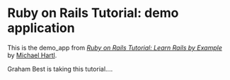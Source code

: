 # Ruby on Rails Tutorial: demo application

This is the demo_app from 
[*Ruby on Rails Tutorial: Learn Rails by Example*](http://railstutorial.org/) 
by [Michael Hartl](http://michaelhartl.com/).

Graham Best is taking this tutorial....
